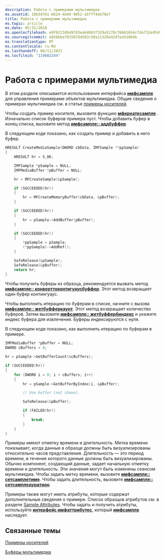 ```yaml
---
description: Работа с примерами мультимедиа
ms.assetid: 10b547b1-6624-4d49-9852-a5fff4eb70e7
title: Работа с примерами мультимедиа
ms.topic: article
ms.date: 05/31/2018
ms.openlocfilehash: e9f6223db49fd3eab4063f329a5170c76661654cfda732e45491be8f96ef5d5f
ms.sourcegitcommit: e858bbe701567d4583c50a11326e42d7ea51804b
ms.translationtype: MT
ms.contentlocale: ru-RU
ms.lasthandoff: 08/11/2021
ms.locfileid: "119602244"
---
```

# <a name="working-with-media-samples"></a>Работа с примерами мультимедиа

В этом разделе описывается использование интерфейса [**имфсампле**](/windows/desktop/api/mfobjects/nn-mfobjects-imfsample) для управления примерами объектов мультимедиа. Общие сведения о примерах мультимедиа см. в статье [примеры носителей](media-samples.md).

Чтобы создать пример носителя, вызовите функцию [**мфкреатесампле**](/windows/desktop/api/mfapi/nf-mfapi-mfcreatesample) . Изначально список буферов примера пуст. Чтобы добавить буфер в конец списка, вызовите метод [**имфсампле:: аддбуффер**](/windows/desktop/api/mfobjects/nf-mfobjects-imfsample-addbuffer).

В следующем коде показано, как создать пример и добавить в него буфер.


```C++
HRESULT CreateMediaSample(DWORD cbData, IMFSample **ppSample)
{
    HRESULT hr = S_OK;

    IMFSample *pSample = NULL;
    IMFMediaBuffer *pBuffer = NULL;

    hr = MFCreateSample(&pSample);

    if (SUCCEEDED(hr))
    {
        hr = MFCreateMemoryBuffer(cbData, &pBuffer);
    }

    if (SUCCEEDED(hr))
    {
        hr = pSample->AddBuffer(pBuffer);
    }

    if (SUCCEEDED(hr))
    {
        *ppSample = pSample;
        (*ppSample)->AddRef();
    }

    SafeRelease(&pSample);
    SafeRelease(&pBuffer);
    return hr;
}
```



Чтобы получить буферы из образца, рекомендуется вызвать метод [**имфсампле:: конверттоконтигуаусбуффер**](/windows/desktop/api/mfobjects/nf-mfobjects-imfsample-converttocontiguousbuffer). Этот метод возвращает один буфер контингуаус.

Чтобы выполнить итерацию по буферам в списке, начните с вызова [**имфсампле:: жетбуфферкаунт**](/windows/desktop/api/mfobjects/nf-mfobjects-imfsample-getbuffercount). Этот метод возвращает количество буферов. Затем вызовите [**имфсампле:: жетбуффербиндекс**](/windows/desktop/api/mfobjects/nf-mfobjects-imfsample-getbufferbyindex) и укажите индекс буфера для извлечения. Буферы индексируются с нуля.

В следующем коде показано, как выполнить итерацию по буферам в примере.


```C++
IMFMediaBuffer *pBuffer = NULL;
DWORD cBuffers = 0;

hr = pSample->GetBufferCount(&cBuffers);

if (SUCCEEDED(hr))
{
    for (DWORD i = 0; i < cBuffers; i++)
    {
        hr = pSample->GetBufferByIndex(i, &pBuffer);

        // Use buffer (not shown).

        SafeRelease(&pBuffer);

        if (FAILED(hr))
        {
            break;
        }
    }
}
```



Примеры имеют отметку времени и длительность. Метка времени показывает, когда данные в образце должны быть визуализированы относительно часов представления. Длительность — это период времени, в течение которого данные должны быть визуализированы. Обычно компонент, создающий данные, задает начальную отметку времени и длительность. Эти значения могут быть изменены сеансом мультимедиа. Чтобы задать метку времени, вызовите [**имфсампле:: сетсамплетиме**](/windows/desktop/api/mfobjects/nf-mfobjects-imfsample-setsampletime). Чтобы задать длительность, вызовите [**имфсампле:: сетсампледуратион**](/windows/desktop/api/mfobjects/nf-mfobjects-imfsample-setsampleduration).

Примеры также могут иметь атрибуты, которые содержат дополнительные сведения о примере. Список образцов атрибутов см. в разделе [Sample Attributes](sample-attributes.md). Чтобы задать и получить атрибуты, используйте [**интерфейс имфаттрибутес**](/windows/desktop/api/mfobjects/nn-mfobjects-imfattributes), который [**имфсампле**](/windows/desktop/api/mfobjects/nn-mfobjects-imfsample) наследует.

## <a name="related-topics"></a>Связанные темы

<dl> <dt>

[Примеры носителей](media-samples.md)
</dt> <dt>

[Буферы мультимедиа](media-buffers.md)
</dt> </dl>

 

 



